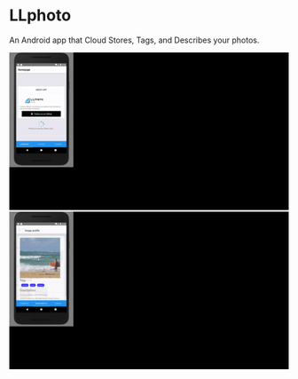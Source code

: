 # LLphoto
An Android app that Cloud Stores, Tags, and Describes your photos.

<img src="/pre1.gif" />
<img src="/pre2.gif" />
